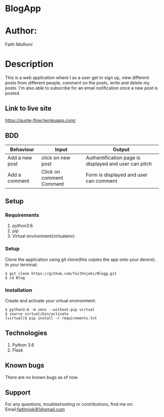# BlogApp

# Author:
Faith Muthoni

# Description
This is a web application where I as a user get to sign up, view different posts from different people, comment on the posts, write and delete my posts. I'm also able to subscribe for an email notification once a new post is posted.

## Link to live site
https://quote-flow.herokuapp.com/

## BDD
| Behaviour	                       | Input	                 | Output                                                 |
|----------------------------------|-------------------------|--------------------------------------------------------|
| Add a new post                   |	click on new post      | Authentification page is displayed and user can pitch  |
|Add a comment	                   | Click on comment	Comment| Form is displayed and user can comment                 |


## Setup
### Requirements
1. python3.6
2. pip
3. Virtual environment(virtualenv)

### Setup
Clone the application using git clone(this copies the app onto your device). In your terminal:
```
$ git clone https://github.com/faithnjoki/Blogg.git
$ cd Blog
```

### Installation
Create and activate your virtual environment:
```
$ python3.6 -m venv --without-pip virtual
$ source virtual/bin/activate
(virtual)$ pip install -r requirements.txt
```

## Technologies
1. Python 3.6
2. Flask

## Known bugs
There are no known bugs as of now.



## Support
For any questions, troubleshooting or contributions, 
find me on:
 Email:faithnjoki81@gmail.com


